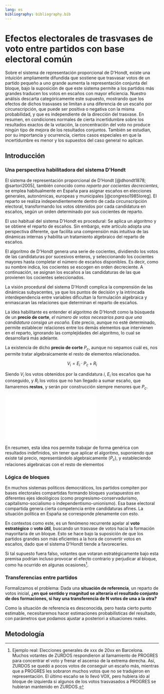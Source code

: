 ```yaml
---
lang: es
bibliography: bibliography.bib
---
```


# Efectos electorales de trasvases de voto entre partidos con base electoral común

Sobre el sistema de representación proporcional de D'Hondt,
existe una intuición ampliamente difundida que sostiene que
trasvasar votos de un partido pequeño a uno grande
aumenta la representación conjunta del bloque,
bajo la suposición de que este sistema
permite a los partidos más grandes traducen los votos en escaños con mayor eficiencia.
Nuestro análisis descarta categóricamente este supuesto,
mostrando que los efectos de dichos trasvases
se limitan a una diferencia de un escaño por circunscripción,
que puede ser positiva o negativa con la misma probabilidad,
y que es independiente de la dirección del trasvase.
En resumen, en condiciones normales de cierta incertidumbre
sobre los resultados exactos de la votación,
la concentración del voto no produce ningún tipo de mejora
de los resultados conjuntos.
También se estudian, por su importancia y ocurrencia,
ciertos casos especiales en que la incertidumbre es menor
y los supuestos del caso general no aplican.


## Introducción

### Una perspectiva habilitadora del sistema D'Hondt

El sistema de representación proporcional de D’Hondt [@dhondt1878; @sartori2005],
también conocido como _reparto por cocientes decrecientes_,
se emplea habitualmente en España para asignar escaños
en elecciones generales, autonómicas, europeas y municipales [@congreso1985loreg].
El reparto se realiza independientemente dentro de cada circunscripción electoral,
transformando los votos obtenidos por cada candidatura en escaños,
según un orden determinado por sus cocientes de reparto.

El uso habitual del sistema D'Hondt es procedural:
Se aplica un algoritmo y se obtiene el reparto de escaños.
Sin embargo, este artículo adopta una perspectiva diferente,
que facilita una comprensión más intuitiva de las dinámicas internas
y habilita un tratamiento algebraico del reparto de escaños.

El algoritmo de D'Hondt genera una serie de cocientes,
dividiendo los votos de las candidaturas por sucesivos enteros,
y seleccionando los cocientes mayores hasta completar el número de escaños disponibles.
Es decir, como su nombre indica,
los cocientes se escogen en orden decreciente.
A continuación, se asignan los escaños a las candidaturas
de las que provienen los cocientes seleccionados.

La visión procedural del sistema D'Hondt complica la comprensión
de las dinámicas subyacentes, ya que los puntos de decisión
y la intrincada interdependencia entre variables dificultan
la formulación algebraica y enmascaran las relaciones que determinan
el reparto de escaños.

La idea habilitante es entender el algoritmo de D'Hondt
como la búsqueda de un **precio de corte**,
*el número de votos necesarios
para que una candidatura consiga un escaño.*
Este precio, aunque no esté determinado, permite establecer relaciones
entre los demás elementos que intervienen en el reparto,
ignorando las complejidades del algoritmo,
lo cual se desarrollará más adelante.


La existencia de dicho **precio de corte** $P_c$, aunque no sepamos cuál es,
nos permite tratar algebraicamente el resto de elementos relacionados.

$$ V_i = E_i \cdot P_c + R_i $$

Siendo $V_i$ los votos obtenidos por la candidatura $i$,
$E_i$ los escaños que ha conseguido,
y $R_i$ los votos que no han llegado a sumar escaño, que llamaremos **restos**,
y serán por construcción siempre menores que $P_c$.

![Un ejemplo gráfico de la fórmula _Vi = Ei  · Pc + Ri_](seats-and-remainder.pdf)

En resumen, esta idea nos permite trabajar de forma genérica con resultados indefinidos,
sin tener que aplicar el algoritmo,
suponiendo que existe tal precio, representándolo algebraicamente ($P_c$),
y estableciendo relaciones algebraicas con el resto de elementos

### Lógica de bloques

En muchos sistemas políticos democráticos,
los partidos compiten por bases electorales compartidas formando bloques yuxtapuestos en diferentes ejes ideológicos
(como progresismo-conservadurismo, capitalismo-socialismo o independentismo-unionismo).
Esa base electoral compartida genera cierta competencia entre candidaturas afines.
La situación política en España se corresponde plenamente con esto.

En contextos como este, es un fenómeno recurrente apelar al **voto estratégico** o **voto útil**,
buscando un trasvase de votos hacia la formación mayoritaria de un bloque.
Esto se hace bajo la suposición de que los partidos grandes son más eficientes a la hora de convertir votos en escaños,
dado que el sistema D'Hondt tiende a favorecerles.

Si tal supuesto fuera falso,
votantes que votaran estratégicamente bajo esta premisa
podrían incluso provocar el efecto contrario y perjudicar
al bloque, como ha ocurrido en algunas ocasiones[^1].

[^1]: Ejemplo real: Elecciones generales de xxx de 20xx en Barcelona.
    Muchos votantes de ZURDOS respondieron al llamamiento de PROGRES
    para concentrar el voto y frenar el ascenso de la extrema derecha.
    Así, ZURDOS se quedó a pocos votos de conseguir un escaño más,
    mientras que a PROGRES les sobraron muchos votos que no se tradujeron en representación.
    El último escaño se lo llevó VOX,
    pero hubiera ido al bloque de izquierda si algunos de los votos trasvasados
    a PROGRES se hubieran mantenido en ZURDOS.

### Transferencias entre partidos

Formalizamos el problema:
Dada una **situación de referencia**,
un reparto de votos inicial,
**¿en qué sentido y magnitud se alteraría el resultado conjunto de dos formaciones,
si hay una transferencia de N votos de una a la otra?**

Como la situación de referencia es desconocida,
pero hasta cierto punto estimable,
necesitaremos hacer estimaciones probabilísticas del resultado,
con parámetros que podamos ajustar a posteriori a situaciones reales.

## Metodología




